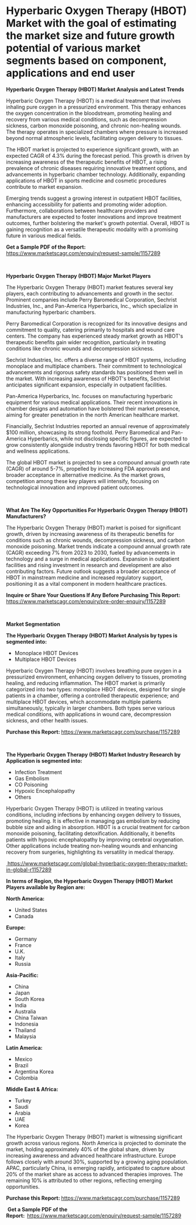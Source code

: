 <p><h1>Hyperbaric Oxygen Therapy (HBOT) Market with the goal of estimating the market size and future growth potential of various market segments based on component, applications and end user</h1></p><p><strong>Hyperbaric Oxygen Therapy (HBOT) Market Analysis and Latest Trends</strong></p>
<p><p>Hyperbaric Oxygen Therapy (HBOT) is a medical treatment that involves inhaling pure oxygen in a pressurized environment. This therapy enhances the oxygen concentration in the bloodstream, promoting healing and recovery from various medical conditions, such as decompression sickness, carbon monoxide poisoning, and chronic non-healing wounds. The therapy operates in specialized chambers where pressure is increased beyond normal atmospheric levels, facilitating oxygen delivery to tissues.</p><p>The HBOT market is projected to experience significant growth, with an expected CAGR of 4.3% during the forecast period. This growth is driven by increasing awareness of the therapeutic benefits of HBOT, a rising prevalence of chronic diseases requiring innovative treatment options, and advancements in hyperbaric chamber technology. Additionally, expanding applications of HBOT in sports medicine and cosmetic procedures contribute to market expansion. </p><p>Emerging trends suggest a growing interest in outpatient HBOT facilities, enhancing accessibility for patients and promoting wider adoption. Furthermore, collaborations between healthcare providers and manufacturers are expected to foster innovations and improve treatment outcomes, further bolstering the market's growth potential. Overall, HBOT is gaining recognition as a versatile therapeutic modality with a promising future in various medical fields.</p></p>
<p><strong>Get a Sample PDF of the Report:&nbsp;</strong> <a href="https://www.marketscagr.com/enquiry/request-sample/1157289?utm_campaign=2991&utm_medium=2&utm_source=Github&utm_content=ia&utm_term=14042025&utm_id=hyperbaric-oxygen-therapy-hbot">https://www.marketscagr.com/enquiry/request-sample/1157289</a></p>
<p>&nbsp;</p>
<p><strong>Hyperbaric Oxygen Therapy (HBOT) Major Market Players</strong></p>
<p><p>The Hyperbaric Oxygen Therapy (HBOT) market features several key players, each contributing to advancements and growth in the sector. Prominent companies include Perry Baromedical Corporation, Sechrist Industries, Inc., and Pan-America Hyperbarics, Inc., which specialize in manufacturing hyperbaric chambers. </p><p>Perry Baromedical Corporation is recognized for its innovative designs and commitment to quality, catering primarily to hospitals and wound care centers. The company has experienced steady market growth as HBOT's therapeutic benefits gain wider recognition, particularly in treating conditions like chronic wounds and decompression sickness.</p><p>Sechrist Industries, Inc. offers a diverse range of HBOT systems, including monoplace and multiplace chambers. Their commitment to technological advancements and rigorous safety standards has positioned them well in the market. With increasing awareness of HBOT's benefits, Sechrist anticipates significant expansion, especially in outpatient facilities.</p><p>Pan-America Hyperbarics, Inc. focuses on manufacturing hyperbaric equipment for various medical applications. Their recent innovations in chamber designs and automation have bolstered their market presence, aiming for greater penetration in the north American healthcare market.</p><p>Financially, Sechrist Industries reported an annual revenue of approximately $100 million, showcasing its strong foothold. Perry Baromedical and Pan-America Hyperbarics, while not disclosing specific figures, are expected to grow consistently alongside industry trends favoring HBOT for both medical and wellness applications.</p><p>The global HBOT market is projected to see a compound annual growth rate (CAGR) of around 5-7%, propelled by increasing FDA approvals and broader acceptance in alternative medicine. As the market grows, competition among these key players will intensify, focusing on technological innovation and improved patient outcomes.</p></p>
<p>&nbsp;</p>
<p><strong>What Are The Key Opportunities For Hyperbaric Oxygen Therapy (HBOT) Manufacturers?</strong></p>
<p><p>The Hyperbaric Oxygen Therapy (HBOT) market is poised for significant growth, driven by increasing awareness of its therapeutic benefits for conditions such as chronic wounds, decompression sickness, and carbon monoxide poisoning. Market trends indicate a compound annual growth rate (CAGR) exceeding 7% from 2023 to 2030, fueled by advancements in technology and a surge in medical applications. Expansion in outpatient facilities and rising investment in research and development are also contributing factors. Future outlook suggests a broader acceptance of HBOT in mainstream medicine and increased regulatory support, positioning it as a vital component in modern healthcare practices.</p></p>
<p><strong>Inquire or Share Your Questions If Any Before Purchasing This Report:</strong> <a href="https://www.marketscagr.com/enquiry/pre-order-enquiry/1157289?utm_campaign=2991&utm_medium=2&utm_source=Github&utm_content=ia&utm_term=14042025&utm_id=hyperbaric-oxygen-therapy-hbot">https://www.marketscagr.com/enquiry/pre-order-enquiry/1157289</a></p>
<p>&nbsp;</p>
<p><strong>Market Segmentation</strong></p>
<p><strong>The Hyperbaric Oxygen Therapy (HBOT) Market Analysis by types is segmented into:</strong></p>
<p><ul><li>Monoplace HBOT Devices</li><li>Multiplace HBOT Devices</li></ul></p>
<p><p>Hyperbaric Oxygen Therapy (HBOT) involves breathing pure oxygen in a pressurized environment, enhancing oxygen delivery to tissues, promoting healing, and reducing inflammation. The HBOT market is primarily categorized into two types: monoplace HBOT devices, designed for single patients in a chamber, offering a controlled therapeutic experience; and multiplace HBOT devices, which accommodate multiple patients simultaneously, typically in larger chambers. Both types serve various medical conditions, with applications in wound care, decompression sickness, and other health issues.</p></p>
<p><strong>Purchase this Report:&nbsp;</strong><a href="https://www.marketscagr.com/purchase/1157289?utm_campaign=2991&utm_medium=2&utm_source=Github&utm_content=ia&utm_term=14042025&utm_id=hyperbaric-oxygen-therapy-hbot">https://www.marketscagr.com/purchase/1157289</a></p>
<p>&nbsp;</p>
<p><strong>The Hyperbaric Oxygen Therapy (HBOT) Market Industry Research by Application is segmented into:</strong></p>
<p><ul><li>Infection Treatment</li><li>Gas Embolism</li><li>CO Poisoning</li><li>Hypoxic Encephalopathy</li><li>Others</li></ul></p>
<p><p>Hyperbaric Oxygen Therapy (HBOT) is utilized in treating various conditions, including infections by enhancing oxygen delivery to tissues, promoting healing. It is effective in managing gas embolism by reducing bubble size and aiding in absorption. HBOT is a crucial treatment for carbon monoxide poisoning, facilitating detoxification. Additionally, it benefits patients with hypoxic encephalopathy by improving cerebral oxygenation. Other applications include treating non-healing wounds and enhancing recovery from surgeries, highlighting its versatility in medical therapy.</p></p>
<p><a href="https://www.marketscagr.com/global-hyperbaric-oxygen-therapy-market-in-global-r1157289?utm_campaign=2991&utm_medium=2&utm_source=Github&utm_content=ia&utm_term=14042025&utm_id=hyperbaric-oxygen-therapy-hbot">&nbsp;https://www.marketscagr.com/global-hyperbaric-oxygen-therapy-market-in-global-r1157289</a></p>
<p><strong>In terms of Region, the Hyperbaric Oxygen Therapy (HBOT) Market Players available by Region are:</strong></p>
<p>
    <p> <strong> North America: </strong>
        <ul>
            <li>United States</li>
            <li>Canada</li>
        </ul>
        </p> 
    <p> <strong> Europe: </strong>
        <ul>
            <li>Germany</li>
            <li>France</li>
            <li>U.K.</li>
            <li>Italy</li>
            <li>Russia</li>
        </ul>
        </p> 
    <p> <strong> Asia-Pacific: </strong>
        <ul>
            <li>China</li>
            <li>Japan</li>
            <li>South Korea</li>
            <li>India</li>
            <li>Australia</li>
            <li>China Taiwan</li>
            <li>Indonesia</li>
            <li>Thailand</li>
            <li>Malaysia</li>
        </ul>
        </p> 
    <p> <strong> Latin America: </strong>
        <ul>
            <li>Mexico</li>
            <li>Brazil</li>
            <li>Argentina Korea</li>
            <li>Colombia</li>
        </ul>
        </p> 
    <p> <strong> Middle East & Africa: </strong>
        <ul>
            <li>Turkey</li>
            <li>Saudi</li>
            <li>Arabia</li>
            <li>UAE</li>
            <li>Korea</li>
        </ul>
    </p>
    </p>
<p><p>The Hyperbaric Oxygen Therapy (HBOT) market is witnessing significant growth across various regions. North America is projected to dominate the market, holding approximately 40% of the global share, driven by increasing awareness and advanced healthcare infrastructure. Europe follows closely with around 30%, supported by a growing aging population. APAC, particularly China, is emerging rapidly, anticipated to capture about 20% of the market share as access to advanced therapies improves. The remaining 10% is attributed to other regions, reflecting emerging opportunities.</p></p>
<p><strong>Purchase this Report: </strong><a href="https://www.marketscagr.com/purchase/1157289?utm_campaign=2991&utm_medium=2&utm_source=Github&utm_content=ia&utm_term=14042025&utm_id=hyperbaric-oxygen-therapy-hbot">https://www.marketscagr.com/purchase/1157289</a></p>
<p>&nbsp;<strong>Get a Sample PDF of the Report:&nbsp;&nbsp;</strong><a href="https://www.marketscagr.com/enquiry/request-sample/1157289?utm_campaign=2991&utm_medium=2&utm_source=Github&utm_content=ia&utm_term=14042025&utm_id=hyperbaric-oxygen-therapy-hbot">https://www.marketscagr.com/enquiry/request-sample/1157289</a></p>
<p><strong></strong></p>
<p><p></p><p></p><p></p></p>